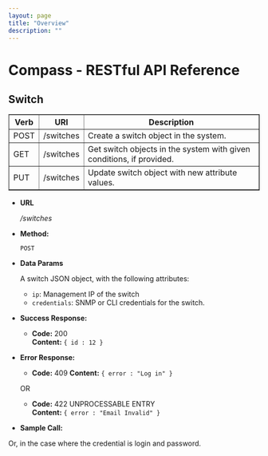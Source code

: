 ```yaml
---
layout: page
title: "Overview"
description: ""
---
```


Compass - RESTful API Reference
===============================

Switch
------

<table border="1">
<thead>
<tr>
<th>Verb</th>
<th>URI</th>
<th>Description</th>
</tr>
</thead><tbody>
<tr>
<td>POST</td>
<td>/switches</td>
<td>Create a switch object in the system. </td>
</tr>


<tr>
<td>GET</td>
<td>/switches</td>
<td>Get switch objects in the system with given conditions, if provided. </td>
</tr>


<tr>
<td>PUT</td>
<td>/switches</td>
<td>Update switch object with new attribute values. </td>
</tr>



</tbody>
</table>

* **URL**

  _/switches_

* **Method:**

   `POST`

* **Data Params**

  A switch JSON object, with the following attributes:
   * `ip`: Management IP of the switch
   * `credentials`: SNMP or CLI credentials for the switch.


* **Success Response:**


  * **Code:** 200 <br />
    **Content:** `{ id : 12 }`


* **Error Response:**



  * **Code:** 409
    **Content:** `{ error : "Log in" }`

  OR

  * **Code:** 422 UNPROCESSABLE ENTRY <br />
    **Content:** `{ error : "Email Invalid" }`

* **Sample Call:**


Or, in the case where the credential is login and password.






